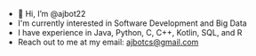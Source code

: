 - 👋 Hi, I’m @ajbot22
- I'm currently interested in Software Development and Big Data
- I have experience in Java, Python, C, C++, Kotlin, SQL, and R
- Reach out to me at my email: ajbotcs@gmail.com

<!---
ajbot22/ajbot22 is a ✨ special ✨ repository because its `README.md` (this file) appears on your GitHub profile.
You can click the Preview link to take a look at your changes.
--->
